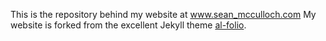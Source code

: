 This is the repository behind my website at <a href='https://www.seanmcculloch.com/'>www.sean_mcculloch.com</a>
My website is forked from the excellent Jekyll theme <a href='https://github.com/alshedivat/al-folio'>al-folio</a>. 